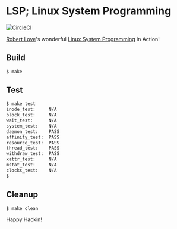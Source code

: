 # LSP; Linux System Programming

[![CircleCI]](https://circleci.com/gh/keinohguchi/workflows/lsp)

[Robert Love]'s wonderful [Linux System Programming] in Action!

[Robert Love]: https://rlove.org/
[CircleCI]: https://circleci.com/gh/keinohguchi/lsp.svg?style=svg
[Linux System Programming]: http://shop.oreilly.com/product/0636920026891.do

## Build

```sh
$ make
```

## Test

```sh
$ make test
inode_test:     N/A
block_test:     N/A
wait_test:      N/A
system_test:    N/A
daemon_test:    PASS
affinity_test:  PASS
resource_test:  PASS
thread_test:    PASS
withdraw_test:  PASS
xattr_test:     N/A
mstat_test:     N/A
clocks_test:    N/A
$
```

## Cleanup

```sh
$ make clean
```

Happy Hackin!
